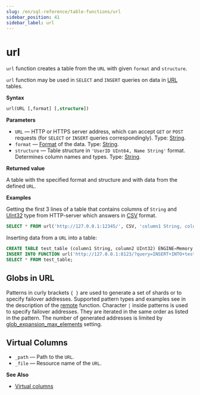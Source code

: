 ```yaml
---
slug: /en/sql-reference/table-functions/url
sidebar_position: 41
sidebar_label: url
---
```


# url

`url` function creates a table from the `URL` with given `format` and `structure`.

`url` function may be used in `SELECT` and `INSERT` queries on data in [URL](../../engines/table-engines/special/url.md) tables.

**Syntax**

``` sql
url(URL [,format] [,structure])
```

**Parameters**

- `URL` — HTTP or HTTPS server address, which can accept `GET` or `POST` requests (for `SELECT` or `INSERT` queries correspondingly). Type: [String](../../sql-reference/data-types/string.md).
- `format` — [Format](../../interfaces/formats.md#formats) of the data. Type: [String](../../sql-reference/data-types/string.md).
- `structure` — Table structure in `'UserID UInt64, Name String'` format. Determines column names and types. Type: [String](../../sql-reference/data-types/string.md).

**Returned value**

A table with the specified format and structure and with data from the defined `URL`.

**Examples**

Getting the first 3 lines of a table that contains columns of `String` and [UInt32](../../sql-reference/data-types/int-uint.md) type from HTTP-server which answers in [CSV](../../interfaces/formats.md#csv) format.

``` sql
SELECT * FROM url('http://127.0.0.1:12345/', CSV, 'column1 String, column2 UInt32') LIMIT 3;
```

Inserting data from a `URL` into a table:

``` sql
CREATE TABLE test_table (column1 String, column2 UInt32) ENGINE=Memory;
INSERT INTO FUNCTION url('http://127.0.0.1:8123/?query=INSERT+INTO+test_table+FORMAT+CSV', 'CSV', 'column1 String, column2 UInt32') VALUES ('http interface', 42);
SELECT * FROM test_table;
```

## Globs in URL

Patterns in curly brackets `{ }` are used to generate a set of shards or to specify failover addresses. Supported pattern types and examples see in the description of the [remote](remote.md#globs-in-addresses) function.
Character `|` inside patterns is used to specify failover addresses. They are iterated in the same order as listed in the pattern. The number of generated addresses is limited by [glob_expansion_max_elements](../../operations/settings/settings.md#glob_expansion_max_elements) setting.

## Virtual Columns

- `_path` — Path to the `URL`.
- `_file` — Resource name of the `URL`.

**See Also**

- [Virtual columns](/docs/en/engines/table-engines/index.md#table_engines-virtual_columns)
